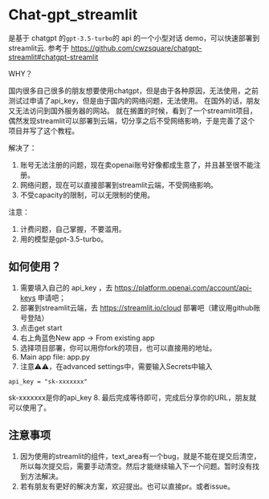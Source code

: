 # Chat-gpt_streamlit

是基于 chatgpt 的`gpt-3.5-turbo`的 api 的一个小型对话 demo，可以快速部署到streamlit云.
参考于 https://github.com/cwzsquare/chatgpt-streamlit#chatgpt-streamlit

WHY？

国内很多自己很多的朋友想要使用chatgpt，但是由于各种原因，无法使用，之前测试过申请了api_key，但是由于国内的网络问题，无法使用。
在国外的话，朋友又无法访问到国外服务器的网站。
就在搁置的时候，看到了一个streamlit项目，偶然发现streamlit可以部署到云端，切分享之后不受网络影响，于是完善了这个项目并写了这个教程。

解决了：
1. 账号无法注册的问题，现在卖openai账号好像都成生意了，并且甚至很不能注册。
2. 网络问题，现在可以直接部署到streamlit云端，不受网络影响。
3. 不受capacity的限制，可以无限制的使用。

注意：
1. 计费问题，自己掌握，不要滥用。
2. 用的模型是gpt-3.5-turbo。

## 如何使用？
1. 需要填入自己的 api_key ，去 https://platform.openai.com/account/api-keys 申请吧；
2. 部署到streamlit云端，去 https://streamlit.io/cloud 部署吧（建议用github账号登陆）
3. 点击get start
4. 右上角蓝色New app -> From existing app 
5. 选择项目部署，你可以用你fork的项目，也可以直接用的地址。
6. Main app file: app.py
7. 注意⚠️⚠️，在advanced settings中，需要输入Secrets中输入
```
api_key = "sk-xxxxxxx"
```
sk-xxxxxxx是你的api_key
8. 最后完成等待即可，完成后分享你的URL，朋友就可以使用了。


## 注意事项
1. 因为使用的streamlit的组件，text_area有一个bug，就是不能在提交后清空，所以每次提交后，需要手动清空。然后才能继续输入下一个问题。暂时没有找到方法解决。
2. 若有朋友有更好的解决方案，欢迎提出。也可以直接pr。或者issue。